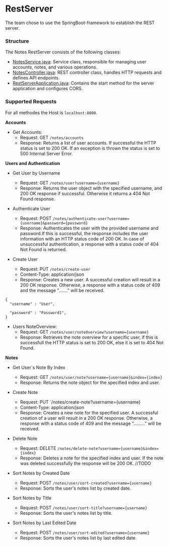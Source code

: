 
# RestServer 

The team chose to use the SpringBoot-framework to establish the REST server. 

### Structure 

The Notes RestServer consists of the following classes:

- [NotesService.java](src/main/java/rest/NotesService.java): Service class, responsible for managing user accounts, notes, and various operations.
- [NotesController.java](src/main/java/rest/NotesController.java): REST controller class, handles HTTP requests and defines API endpoints. 
- [RestServerApplication.java](src/main/java/rest/RestServerApplication.java): Contains the start method for the server application and configures CORS.

### Supported Requests

For all methodes the Host is `localhost:8080`.

**Accounts**

- Get Accounts: 
    - Request: GET `/notes/accounts`
    - Response: Returns a list of user accounts. If successful the HTTP status is set to 200 OK. If an exception is thrown the status is set to 500 Internal Server Error. 

**Users and Authentication**

- Get User by Username
    - Request: GET `/notes/user?username={username}`
    - Response: Returns the user object with the specified username, and 200 OK response if successful. Otherwise it returns a 404 Not Found response.

- Authenticate User
    - Request: POST `/notes/authenticate-user?username={username}&password={password}`
    - Response: Authenticates the user with the provided username and password.If this is successful, the response includes the user information with an HTTP status code of 200 OK. In case of unsuccessful authentication, a response with a status code of 404 Not Found is returned.

- Create User
    - Request: PUT `/notes/create-user`
    - Content-Type: application/json
    - Response: Creates a new user. A successful creation will result in a 200 OK response. Otherwise, a response with a status code of 409 and the message "......." will be received.

```
{
  "username" : "User",

  "password" : "Password1",
}
```

- Users NoteOverview:
    - Request: GET `/notes/user/noteOverview?username={username}`
    - Response: Retrieves the note overview for a specific user, if this is successfull the HTTP status is set to 200 OK, else it is set to 404 Not Found. 

**Notes**
- Get User`s Note By Index
    - Request: GET `/notes/user/note?username={username}&index={index}`
    - Response: Returns the note object for the specified index and user. 

- Create Note
    - Request: PUT `/notes/create-note?username={username}
    - Content-Type: application/json
    - Response: Creates a new note for the specified user. A successful creation of a user will result in a 200 OK response. Otherwise, a response with a status code of 409 and the message "........." will be received.

- Delete Note
    - Request: DELETE `/notes/delete-note?username={username}&index={index}`
    - Response: Deletes a note for the specified index and user. If the note was deleted successfully the response will be 200 OK. //TODO

- Sort Notes by Created Date
    - Request: POST `/notes/user/sort-created?username={username}`
    - Response: Sorts the user's notes list by created date.

- Sort Notes by Title
    - Request: POST `/notes/user/sort-title?username={username}`
    - Response: Sorts the user's notes list by title.

- Sort Notes by Last Edited Date
    - Request: POST `/notes/user/sort-edited?username={username}`
    - Response: Sorts the user's notes list by last edited date.




